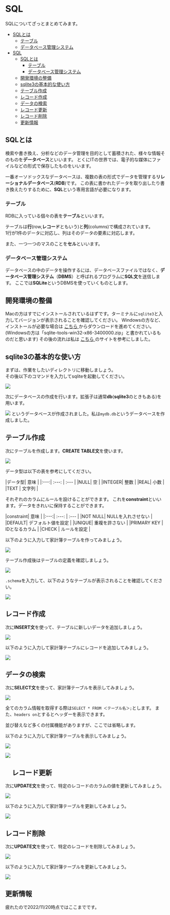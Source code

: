 # SQL
SQLについてざっとまとめてみます。

  - [SQLとは](#SQLとは)
    - [テーブル](#[テーブル)
    - [データベース管理システム](#データベース管理システム)
- [SQL](#sql)
  - [SQLとは](#sqlとは)
    - [テーブル](#テーブル)
    - [データベース管理システム](#データベース管理システム)
  - [開発環境の整備](#開発環境の整備)
  - [sqlite3の基本的な使い方](#sqlite3の基本的な使い方)
  - [テーブル作成](#テーブル作成)
  - [レコード作成](#レコード作成)
  - [データの検索](#データの検索)
  - [レコード更新](#レコード更新)
  - [レコード削除](#レコード削除)
  - [更新情報](#更新情報)

## SQLとは
  検索や書き換え、分析などのデータ管理を目的として蓄積された、様々な情報そのものを**データベース**といいます。
  とくにITの世界では、電子的な媒体にファイルなどの形式で保存したものをいいます。

  一番オーソドックスなデータベースは、複数の表の形式でデータを管理する**リレーショナルデータベース**(**RDB**)です。
  この表に書かれたデータを取り出したり書き換えたりするために、**SQL**という専用言語が必要になります。

### テーブル
RDBに入っている個々の表を**テーブル**といいます。    

テーブルは**行**(row,**レコード**ともいう)と**列**(columns)で構成されています。  
1行が1件のデータに対応し、列はそのデータの要素に対応します。

また、一つ一つのマスのことを**セル**といいます。

### データベース管理システム
データベースの中のデータを操作するには、データベースファイルではなく、**データベース管理システム**（**DBMS**）と呼ばれるプログラムに**SQL文**を送信します。
ここでは**SQLite**というDBMSを使っていくものとします。


## 開発環境の整備
  Macの方はすでにインストールされているはずです。ターミナルに`sqlite3`と入力してバージョンが表示されることを確認してください。
  Windowsの方など、インストールが必要な場合は [こちら ](https://www.sqlite.org/download.html)からダウンロードを進めてください。
  (Windowsの方は「sqlite-tools-win32-x86-3400000.zip」と書かれているものだと思います)
  その後の流れは私は [こちら ](https://self-development.info/windows%E3%81%AB%E6%9C%80%E6%96%B0%E7%89%88sqlite%E3%82%92%E3%82%A4%E3%83%B3%E3%82%B9%E3%83%88%E3%83%BC%E3%83%AB%E3%81%99%E3%82%8B/)のサイトを参考にしました。

## sqlite3の基本的な使い方
まずは、作業をしたいディレクトリに移動しましょう。  
その後以下のコマンドを入力してsqliteを起動してください。  

![](./img/image1.png)

次にデータベースの作成を行います。拡張子は通常**db**(**sqlite3**のときもある)を用います。  

![](./img/image2.png)
<dbfile>というデータベースが作成されました。私は`mydb.db`というデータベースを作成しました。

## テーブル作成

次にテーブルを作成します。**CREATE TABLE文**を使います。

![](./img/image3.png)

データ型は以下の表を参考にしてください。

|データ型|  意味 |
|:---:| :---: | :--- |
|NULL| 空  |
|INTEGER| 整数 |
|REAL| 小数 |
|TEXT | 文字列  |

それぞれのカラムにルールを設けることができます。
これを**constraint**といいます。データをきれいに保持することができます。

|constraint|  意味 |
|:---:| :---: | :--- |
|NOT NULL| NULLを入れさせない  |
|DEFAULT| デフォルト値を設定 |
|UNIQUE| 重複を許さない |
|PRIMARY KEY | IDとなるカラム  |
|CHECK | ルールを設定  |
  

  以下のように入力して家計簿テーブルを作ってみましょう。

![](./img/image4.png)

  テーブル作成後はテーブルの定義を確認しましょう。

  ![](./img/image5.png)

  `.schema`を入力して、以下のようなテーブルが表示されることを確認してください。

![](./img/image6.png)

## レコード作成
次に**INSERT文**を使って、テーブルに新しいデータを追加しましょう。

![](./img/image7.png)

以下のように入力して家計簿テーブルにレコードを追加してみましょう。

![](./img/image8.png)

## データの検索
次に**SELECT文**を使って、家計簿テーブルを表示してみましょう。

![](./img/image9.png)

全てのカラム情報を取得する際は`SELECT * FROM ＜テーブル名＞;`とします。
また、`headers on`とするとヘッダーを表示できます。

並び替えなど多くの付属機能がありますが、ここでは省略します。

以下のように入力して家計簿テーブルを表示してみましょう。

![](./img/image10.png)

![](./img/image11.png)

## 　レコード更新

次に**UPDATE文**を使って、特定のレコードのカラムの値を更新してみましょう。

![](./img/image12.png)

以下のように入力して家計簿テーブルを更新してみましょう。

![](./img/image13.png)

## レコード削除

次に**UPDATE文**を使って、特定のレコードを削除してみましょう。

![](./img/image14.png)

以下のように入力して家計簿テーブルを更新してみましょう。

![](./img/image15.png)


## 更新情報
疲れたので2022/11/20時点ではここまでです。